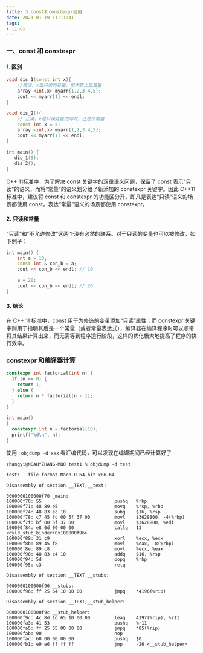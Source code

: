```yaml
---
title: 3.const和constexpr使用
date: 2023-01-19 11:11:41
tags:
- linux
---
```


### 一、const 和 constexpr 

#### 1. 区别

```c++
void dis_1(const int x){
    //错误，x是只读的变量，但本质上是变量
    array <int,x> myarr{1,2,3,4,5};
    cout << myarr[1] << endl;
}

void dis_2(){
    // 正确，x是只读变量的同时，还是个常量
    const int x = 5;
    array <int,x> myarr{1,2,3,4,5};
    cout << myarr[1] << endl;
}

int main() {
   dis_1(5);
   dis_2();
}
```

C++ 11标准中，为了解决 const 关键字的双重语义问题，保留了 const 表示“只读”的语义，而将“常量”的语义划分给了新添加的 constexpr 关键字。因此 C++11 标准中，建议将 const 和 constexpr 的功能区分开，即凡是表达“只读”语义的场景都使用 const，表达“常量”语义的场景都使用 constexpr。

#### 2. 只读和常量

“只读“和”不允许修改“这两个没有必然的联系。对于只读的变量也可以被修改，如下例子：

```c++
int main() {
    int a = 10;
    const int & con_b = a;
    cout << con_b << endl; // 10 

    a = 20;
    cout << con_b << endl; // 20
}
```

#### 3. 结论

在 C++ 11 标准中，const 用于为修饰的变量添加“只读”属性；而 constexpr 关键字则用于指明其后是一个常量（或者常量表达式），编译器在编译程序时可以顺带将其结果计算出来，而无需等到程序运行阶段，这样的优化极大地提高了程序的执行效率。

### constexpr 和编译器计算

```c++
constexpr int factorial(int n) {
  if (n == 0) {
    return 1;
  } else {
    return n * factorial(n - 1);
  }
}

int main()
{
  constexpr int n = factorial(10);
  printf("%d\n", n);
}
```

使用 ` objdump -d xxx` 看汇编代码，可以发现在编译期间已经计算好了

```shell
zhangyi@NOAHYZHANG-MB0 test1 % objdump -d test

test:   file format Mach-O 64-bit x86-64

Disassembly of section __TEXT,__text:

0000000100000f70 _main:
100000f70: 55                           pushq   %rbp
100000f71: 48 89 e5                     movq    %rsp, %rbp
100000f74: 48 83 ec 10                  subq    $16, %rsp
100000f78: c7 45 fc 00 5f 37 00         movl    $3628800, -4(%rbp)
100000f7f: bf 00 5f 37 00               movl    $3628800, %edi
100000f84: e8 0d 00 00 00               callq   13 <dyld_stub_binder+0x100000f96>
100000f89: 31 c9                        xorl    %ecx, %ecx
100000f8b: 89 45 f8                     movl    %eax, -8(%rbp)
100000f8e: 89 c8                        movl    %ecx, %eax
100000f90: 48 83 c4 10                  addq    $16, %rsp
100000f94: 5d                           popq    %rbp
100000f95: c3                           retq

Disassembly of section __TEXT,__stubs:

0000000100000f96 __stubs:
100000f96: ff 25 64 10 00 00            jmpq    *4196(%rip)

Disassembly of section __TEXT,__stub_helper:

0000000100000f9c __stub_helper:
100000f9c: 4c 8d 1d 65 10 00 00         leaq    4197(%rip), %r11
100000fa3: 41 53                        pushq   %r11
100000fa5: ff 25 55 00 00 00            jmpq    *85(%rip)
100000fab: 90                           nop
100000fac: 68 00 00 00 00               pushq   $0
100000fb1: e9 e6 ff ff ff               jmp     -26 <__stub_helper>
```

